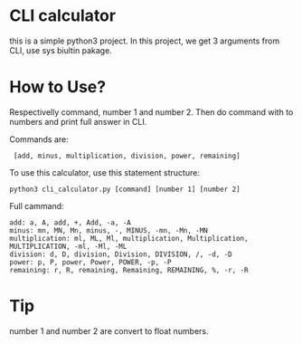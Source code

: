 # CLI calculator

this is a simple python3 project. In this project, we get 3 arguments from CLI, use sys biultin pakage. 

# How to Use?
Respectivelly command, number 1 and number 2. Then do command with to numbers and print full answer in CLI.


Commands are:
```
 [add, minus, multiplication, division, power, remaining]
```

To use this calculator, use this statement structure:
```
python3 cli_calculator.py [command] [number 1] [number 2]
```

Full cammand: 
```
add: a, A, add, +, Add, -a, -A
minus: mn, MN, Mn, minus, -, MINUS, -mn, -Mn, -MN
multiplication: ml, ML, Ml, multiplication, Multiplication, MULTIPLICATION, -ml, -Ml, -ML
division: d, D, division, Division, DIVISION, /, -d, -D
power: p, P, power, Power, POWER, -p, -P
remaining: r, R, remaining, Remaining, REMAINING, %, -r, -R
```

# Tip
number 1 and number 2 are convert to float numbers.

